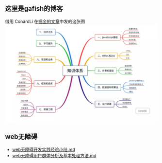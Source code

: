 ## 这里是gafish的博客

借用 ConardLi 在[掘金的文章](https://juejin.im/post/5cc1da82f265da036023b628)中发的这张图
![](./images/fe.png)


## web无障碍

- [web无障碍开发实践经验小结.md](./2019/web无障碍开发实践经验小结.md)
- [web无障碍用户群体分析及基本处理方法.md](./2019/web无障碍用户群体分析及基本处理方法.md)